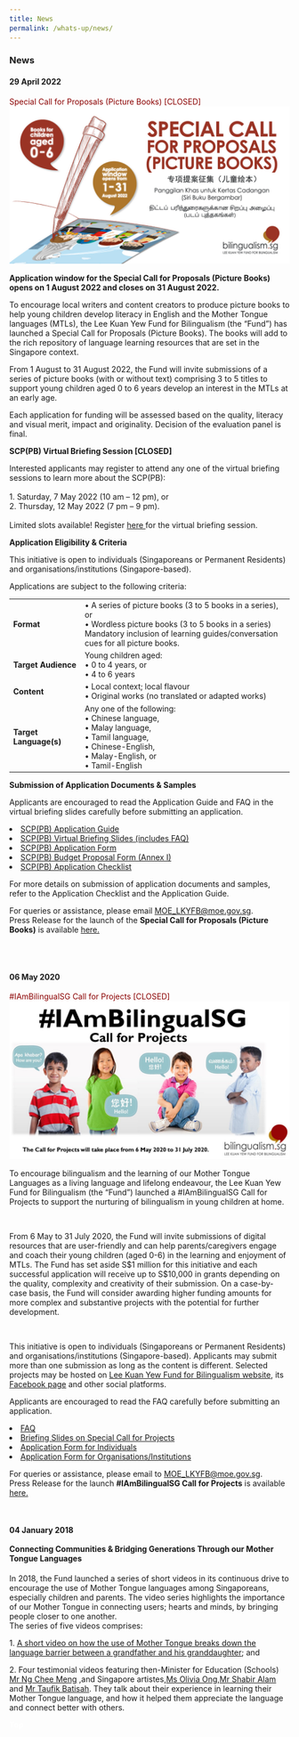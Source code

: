 ```yaml
---
title: News
permalink: /whats-up/news/
---
```

###   News
<div><h4>29 April 2022</h4>
 <span style="color:#8B0000"> Special Call for Proposals (Picture Books) [CLOSED] </span><br/>
<img src="/images/scppb banner.jpg">
<br/></div>

<p><b> Application window for the Special Call for Proposals (Picture Books) opens on 1 August 2022 and closes on 31 August 2022. </b>

<p>To encourage local writers and content creators to produce picture books to help young children develop literacy in English and the Mother Tongue languages (MTLs), the Lee Kuan Yew Fund for Bilingualism (the “Fund”) has launched a Special Call for Proposals (Picture Books). The books will add to the rich repository of language learning resources that are set in the Singapore context. </p>
 <p>From 1 August to 31 August 2022, the Fund will invite submissions of a series of picture books (with or without text) comprising 3 to 5 titles to support young children aged 0 to 6 years develop an interest in the MTLs at an early age. </p>
<p> Each application for funding will be assessed based on the quality, literacy and visual merit, impact and originality. Decision of the evaluation panel is final. </p>
<p><b>SCP(PB) Virtual Briefing Session [CLOSED]</b></p>
<p>Interested applicants may register to attend any one of the virtual briefing sessions to learn more about the SCP(PB):
<br><br>1. 	Saturday, 7 May 2022 (10 am – 12 pm), or<br>
2. Thursday, 12 May 2022 (7 pm – 9 pm).<br><br>
Limited slots available! Register <a href="https://form.gov.sg/#!/626115005a873600123bdfac" target="_blank">here </a> for the virtual briefing session. </p>

<p><b> Application Eligibility & Criteria</b></p>
<p>This initiative is open to individuals (Singaporeans or Permanent Residents) and organisations/institutions (Singapore-based).
<br><p>Applications are subject to the following criteria:</p>

<div>
	<div class="container">
   <table class="table table-bordered table-striped table-responsive-stack"  id="tableOne">
      <thead class="thead-dark">
      </thead>
      <tbody>
         <tr>
					 <td><b>Format</b></td>
            <td>•	A series of picture books (3 to 5 books in a series), or <br>
							•	Wordless picture books (3 to 5 books in a series) <br>Mandatory inclusion of learning guides/conversation cues for all picture books. </td>
</tr>
<tr>
<td><b>Target Audience</b></td>
	<td>Young children aged: <br>
					 • 0 to 4 years, or<br>
		•	4 to 6 years</td>
</tr>
<tr>
	<td><b>Content</b></td>
<td>• Local context; local flavour<br> 
• Original works (no translated or adapted works)
	</td></tr>
<tr>
	<td><b>Target Language(s)</b></td>
<td>Any one of the following:<br>
• Chinese language,<br>• Malay language,<br>
• Tamil language,<br>• Chinese-English,<br>
	• Malay-English, or<br>• Tamil-English<br></td>
				</tr>
		 </tbody>
		</table>
</div>
							
<p><b>Submission of Application Documents & Samples</b></p>
<p>Applicants are encouraged to read the Application Guide and FAQ in the virtual briefing slides carefully before submitting an application.</p>
<li> <a href="https://go.gov.sg/scppb-application-guide" target="_blank">SCP(PB) Application Guide</a></li>
<li><a href="https://go.gov.sg/scppb-virtual-briefing-slides" target="blank">SCP(PB) Virtual Briefing Slides (includes FAQ)</a></li>
<li><a href="https://go.gov.sg/scppb-application-form" target="_blank">SCP(PB) Application Form</a></li>
<li><a href="https://go.gov.sg/scppb-budget-proposal-form-annexi" target="_blank">SCP(PB) Budget Proposal Form (Annex I)</a></li>
<li><a href="https://go.gov.sg/scppb-application-checklist" target="_blank">SCP(PB) Application Checklist</a></li></div>
	
<p>For more details on submission of application documents and samples, refer to the Application Checklist and the Application Guide. </p>
<p>For queries or assistance, please email <a href="mailto:MOE_LKYFB@moe.gov.sg">MOE_LKYFB@moe.gov.sg</a>.
<br>Press Release for the launch of the <b>Special Call for Proposals (Picture Books)</b> is available <a href="https://www.moe.gov.sg/news/press-releases/20220429-bilingual-fund-sets-aside-$800000-for-picture-books-to-promote-language-learning" target="_blank">here.</a></p>
<br><br>
	
<div><h4>06 May 2020</h4>
 <span style="color:#8B0000"> #IAmBilingualSG Call for Projects [CLOSED]</span><br/>
<img src="/images/slide2.jpg">
<br/>
 <div><p>To encourage bilingualism and the learning of our Mother Tongue Languages as a living language and lifelong endeavour, the Lee Kuan Yew Fund for Bilingualism (the “Fund”) launched a #IAmBilingualSG Call for Projects to support the nurturing of bilingualism in young children at home.</p></div><br/>
 <div><p>From 6 May to 31 July 2020, the Fund will invite submissions of digital resources that are user-friendly and can help parents/caregivers engage and coach their young children (aged 0-6) in the learning and enjoyment of MTLs. The Fund has set aside S$1 million for this initiative and each successful application will receive up to S$10,000 in grants depending on the quality, complexity and creativity of their submission. On a case-by-case basis, the Fund will consider awarding higher funding amounts for more complex and substantive projects with the potential for further development. </p></div><br/>
<div><p>This initiative is open to individuals (Singaporeans or Permanent Residents) and organisations/institutions (Singapore-based). Applicants may submit more than one submission as long as the content is different. Selected projects may be hosted on <a href="http://www.bilingualism.sg/" target="_blank">Lee Kuan Yew Fund for Bilingualism website</a>, its <a href="https://www.facebook.com/bilingualismsg" target="_blank">Facebook page</a> and other social platforms.</p></div>
<div><p>Applicants are encouraged to read the FAQ carefully before submitting an application. 
<li> <a href="/files/whats-up/faq_call-for-projects.pdf" target="_blank">FAQ</a></li>
<li> <a href="/files/whats-up/special_call-for-projects.pdf" target="_blank">Briefing Slides on Special Call for Projects</a></li>
<li><a href="/files/whats-up/Individuals_Call-for-Projects-Application-Form.docx" target="_blank">Application Form for Individuals</a></li>
<li><a href="/files/whats-up/Organisation_Call-for-Projects-Application-Form.docx" target="_blank">Application Form for Organisations/Institutions</a></li></p></div>
<div><p>For queries or assistance, please email to <a href="mailto:moe_lkyfb@moe.gov.sg">MOE_LKYFB@moe.gov.sg</a>.<br/>
Press Release for the launch <strong>#IAmBilingualSG Call for Projects</strong> is available <a href="https://www.moe.gov.sg/news/press-releases/launch-of-iambilingualsg-call-for-projects" target="_blank">here.</a></p></div><br/>
<div><h4>04 January 2018 <br/><br/>
Connecting Communities & Bridging Generations Through our Mother Tongue Languages</h4>
<p>In 2018, the Fund launched a series of short videos in its continuous drive to encourage the use of
Mother Tongue languages among Singaporeans, especially children and parents. The video series
highlights the importance of our Mother Tongue in connecting users; hearts and minds, by bringing
people closer to one another.<br/> The series of five videos comprises:</p>
<p>1. <a href="https://www.youtube.com/watch?v=8gTXKA3l0K4" target="_blank"><u>A short video on how the use of Mother Tongue breaks down the language barrier between a grandfather and his granddaughter</u></a>; and</p>
<p>2. Four testimonial videos featuring then-Minister for Education (Schools) <a href="https://www.youtube.com/watch?v=7AwdyxUDBC0" target="_blank"><u>Mr Ng Chee Meng</u></a> ,and Singapore artistes,<a href="https://www.youtube.com/watch?v=xG4QFdFxlFE" target="_blank"><u>Ms Olivia Ong</u></a>,<a href="https://www.youtube.com/watch?v=lkzHGh8vJF0" target="_blank"><u>Mr Shabir Alam</u></a> and <a href="https://www.youtube.com/watch?v=Mpemu3KYx2M" target="_blank"><u>Mr Taufik Batisah</u></a>. They talk about their
experience in learning their Mother Tongue language, and how it helped them appreciate the language and connect better with others.
</p>
 <div class="btntop"><a href="#top" style="text-decoration:none;"><span style="color:white"><b>Top</b></span></a></div>